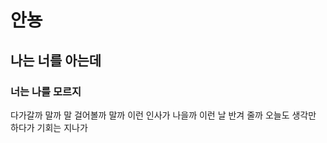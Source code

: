 # 안뇽 #
## 나는 너를 아는데 ##
### 너는 나를 모르지 ###

다가갈까 말까 말 걸어볼까 말까
이런 인사가 나을까 이런 날 반겨 줄까
오늘도 생각만 하다가 기회는 지나가